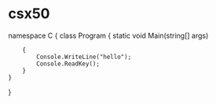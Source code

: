 # csx50
namespace C
{
    class Program
    {
        static void Main(string[] args)

        {
            Console.WriteLine("hello");
            Console.ReadKey();
        }
    }
}
